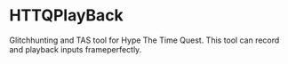 # HTTQPlayBack
Glitchhunting and TAS tool for Hype The Time Quest. This tool can record and playback inputs frameperfectly.

